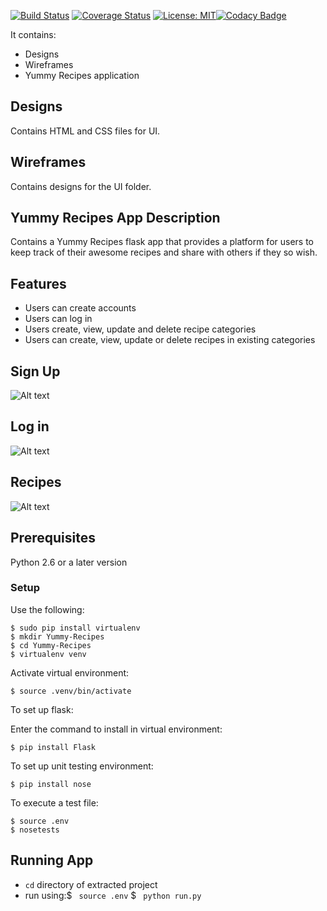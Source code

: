 [![Build Status](https://travis-ci.org/JoyyToo/Yummy-Recipes.svg?branch=ft-app)](https://travis-ci.org/JoyyToo/Yummy-Recipes) [![Coverage Status](https://coveralls.io/repos/github/JoyyToo/Yummy-Recipes/badge.svg?branch=master)](https://coveralls.io/github/JoyyToo/Yummy-Recipes?branch=master) [![License: MIT](https://img.shields.io/badge/License-MIT-yellow.svg)](https://opensource.org/licenses/MIT)[![Codacy Badge](https://api.codacy.com/project/badge/Grade/ff888f8eac8345b5a9038426071f00b9)](https://www.codacy.com/app/JoyyToo/Yummy-Recipes?utm_source=github.com&amp;utm_medium=referral&amp;utm_content=JoyyToo/Yummy-Recipes&amp;utm_campaign=Badge_Grade)

It contains:
 - Designs
 - Wireframes
 - Yummy Recipes application

## Designs

Contains HTML and CSS files for UI.


## Wireframes

Contains designs for the UI folder.

## Yummy Recipes App Description

Contains a Yummy Recipes flask app that provides a platform for users to keep track of their awesome recipes and share with others if they so wish.

## Features

- Users can create accounts
- Users can log in
- Users create, view, update and delete recipe categories 
- Users can create, view, update or delete recipes in existing categories

## Sign Up
![Alt text](https://joyytoo.github.io/Yummy-Recipes/Designs/UI/Screenshots/signup.png?raw=true "Sign Up")

## Log in
![Alt text](https://joyytoo.github.io/Yummy-Recipes/Designs/UI/Screenshots/signin.png?raw=true "Sign In")

## Recipes
![Alt text](https://joyytoo.github.io/Yummy-Recipes/Designs/UI/Screenshots/rec.png?raw=true "Recipes")

## Prerequisites

Python 2.6 or a later version

### Setup

Use the following:

```
$ sudo pip install virtualenv
$ mkdir Yummy-Recipes
$ cd Yummy-Recipes
$ virtualenv venv
```

Activate virtual environment:

```
$ source .venv/bin/activate
```

To set up flask:

Enter the command to install in virtual environment:

```
$ pip install Flask
```

To set up unit testing environment:

```
$ pip install nose
```

To execute a test file:

```
$ source .env
$ nosetests
```

## Running App

- `cd` directory of extracted project
- run using:$ ` source .env`
            $ ` python run.py`



